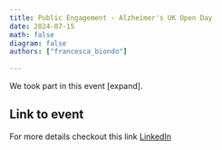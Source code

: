 ```yaml
---
title: Public Engagement - Alzheimer's UK Open Day 
date: 2024-07-15
math: false
diagram: false
authors: ["francesca_biondo"]
    
---
```


We took part in this event [expand].


## Link to event 
For more details checkout this link [LinkedIn]((https://www.linkedin.com/posts/ucl-centre-medical-image-computing-cmic_well-done-to-the-team-in-cmic-that-showcased-ugcPost-7227597159196430336-eqol?utm_source=share&utm_medium=member_desktop)) 
